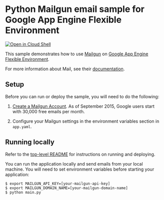 # Python Mailgun email sample for Google App Engine Flexible Environment

[![Open in Cloud Shell][shell_img]][shell_link]

[shell_img]: http://gstatic.com/cloudssh/images/open-btn.png
[shell_link]: https://console.cloud.google.com/cloudshell/open?git_repo=https://github.com/GoogleCloudPlatform/python-docs-samples&page=editor&open_in_editor=appengine/flexible/mailgun/README.md

This sample demonstrates how to use [Mailgun](https://www.mailgun.com) on [Google App Engine Flexible Environment](https://cloud.google.com/appengine).

For more information about Mail, see their [documentation](https://documentation.mailgun.com/).

## Setup

Before you can run or deploy the sample, you will need to do the following:

1. [Create a Mailgun Account](http://www.mailgun.com/google). As of September 2015, Google users start with 30,000 free emails per month.

2. Configure your Mailgun settings in the environment variables section in ``app.yaml``.

## Running locally

Refer to the [top-level README](../README.md) for instructions on running and deploying.

You can run the application locally and send emails from your local machine. You
will need to set environment variables before starting your application:

    $ export MAILGUN_API_KEY=[your-mailgun-api-key]
    $ export MAILGUN_DOMAIN_NAME=[your-mailgun-domain-name]
    $ python main.py
